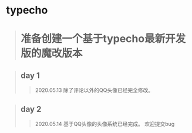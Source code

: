 # typecho

># 准备创建一个基于typecho最新开发版的魔改版本

> ## day 1
>>2020.05.13
除了评论以外的QQ头像已经完全修改。

>## day 2
>>2020.05.14
基于QQ头像的头像系统已经完成。
欢迎提交bug